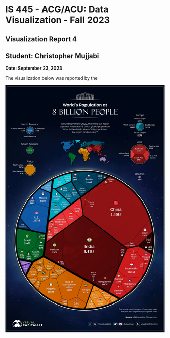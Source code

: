 IS 445 - ACG/ACU: Data Visualization - Fall 2023
===============================================
Visualization Report 4
-----------------------
Student: Christopher Mujjabi
----------------------------
**Date: September 23, 2023**

The visualization below was reported by the 

![Alt text](image-2.png)